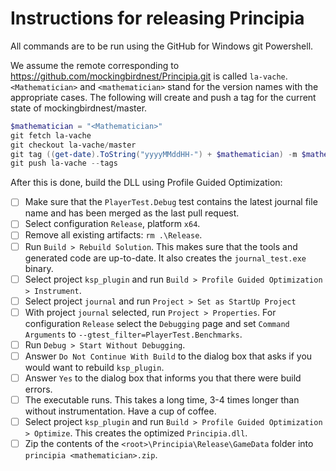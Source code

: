 # Instructions for releasing Principia

All commands are to be run using the GitHub for Windows git Powershell.

We assume the remote corresponding to https://github.com/mockingbirdnest/Principia.git
is called `la-vache`.  `<Mathematician>` and `<mathematician>` stand for the version
names with the appropriate cases.
The following will create and push a tag for the current state of mockingbirdnest/master.
```powershell
$mathematician = "<Mathematician>"
git fetch la-vache
git checkout la-vache/master
git tag ((get-date).ToString("yyyyMMddHH-") + $mathematician) -m $mathematician
git push la-vache --tags
```
After this is done, build the DLL using Profile Guided Optimization:

- [ ] Make sure that the `PlayerTest.Debug` test contains the latest journal file name and has been merged as the last pull request.
- [ ] Select configuration `Release`, platform `x64`.
- [ ] Remove all existing artifacts: `rm .\Release`.
- [ ] Run `Build > Rebuild Solution`.  This makes sure that the tools and generated code are up-to-date.  It also creates the `journal_test.exe` binary.
- [ ] Select project `ksp_plugin` and run `Build > Profile Guided Optimization > Instrument`.
- [ ] Select project `journal` and run `Project > Set as StartUp Project`
- [ ] With project `journal` selected, run `Project > Properties`.  For configuration `Release` select the `Debugging` page and set `Command Arguments` to `--gtest_filter=PlayerTest.Benchmarks`.
- [ ] Run `Debug > Start Without Debugging`.
- [ ] Answer `Do Not Continue With Build` to the dialog box that asks if you would want to rebuild `ksp_plugin`.
- [ ] Answer `Yes` to the dialog box that informs you that there were build errors.
- [ ] The executable runs.  This takes a long time, 3-4 times longer than without instrumentation.  Have a cup of coffee.
- [ ] Select project `ksp_plugin` and run `Build > Profile Guided Optimization > Optimize`.  This creates the optimized `Principia.dll`.
- [ ] Zip the contents of the `<root>\Principia\Release\GameData` folder into `principia <mathematician>.zip`.
